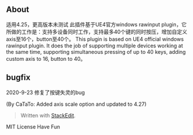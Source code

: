 ## About	
适用4.25，更高版本未测试
此插件基于UE4官方windows rawinput plugin，它所做的工作是：支持多设备同时工作，支持最多40个键的同时按压，增加自定义axis至16个，button至40个。
 This plugin is based on UE4 official windows rawinput plugin. It does the job of supporting multiple devices working at the same time, supporting simultaneous pressing of up to 40 keys, adding custom axis to 16, button to 40。

## bugfix
2020-9-23 修复了按键失灵的bug

(By CaTaTo: Added axis scale option and updated to 4.27) 

> Written with [StackEdit](https://stackedit.io/).

MIT License
Have Fun
